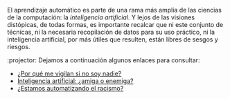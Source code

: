 El aprendizaje automático es parte de una rama más amplia de las ciencias de la computación: la _inteligencia artificial_. Y lejos de las visiones distópicas, de todas formas, es importante recalcar que ni este conjunto de técnicas, ni la necesaria recopilación de datos para su uso práctico, ni la inteligencia artificial, por más útiles que resulten, están libres de sesgos y riesgos. 

:projector: Dejamos a continuación algunos enlaces para consultar: 

 * [¿Por qué me vigilan si no soy nadie?](https://www.youtube.com/watch?v=NPE7i8wuupk)
 * [Inteligencia artificial: ¿amiga o enemiga?](https://www.youtube.com/watch?v=znq3ql6wqnE)
 * [¿Estamos automatizando el racismo?](https://www.youtube.com/watch?v=Ok5sKLXqynQ)


